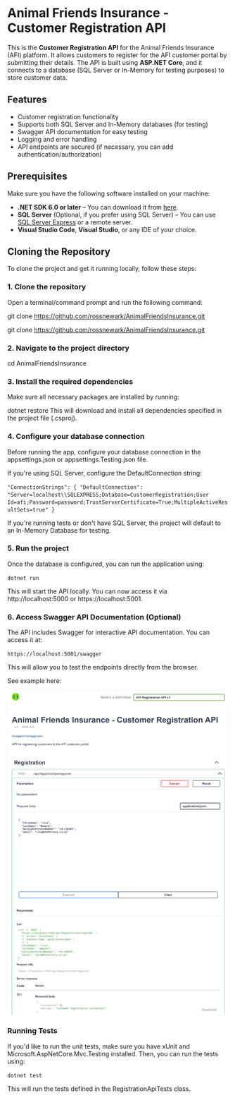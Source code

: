 # Animal Friends Insurance - Customer Registration API

This is the **Customer Registration API** for the Animal Friends Insurance (AFI) platform. It allows customers to register for the AFI customer portal by submitting their details. The API is built using **ASP.NET Core**, and it connects to a database (SQL Server or In-Memory for testing purposes) to store customer data.

## Features

- Customer registration functionality
- Supports both SQL Server and In-Memory databases (for testing)
- Swagger API documentation for easy testing
- Logging and error handling
- API endpoints are secured (if necessary, you can add authentication/authorization)

## Prerequisites

Make sure you have the following software installed on your machine:

- **.NET SDK 6.0 or later** – You can download it from [here](https://dotnet.microsoft.com/download).
- **SQL Server** (Optional, if you prefer using SQL Server) – You can use [SQL Server Express](https://www.microsoft.com/en-us/sql-server/sql-server-downloads) or a remote server.
- **Visual Studio Code**, **Visual Studio**, or any IDE of your choice.

## Cloning the Repository

To clone the project and get it running locally, follow these steps:

### 1. Clone the repository

Open a terminal/command prompt and run the following command:

git clone https://github.com/rossnewark/AnimalFriendsInsurance.git

git clone https://github.com/rossnewark/AnimalFriendsInsurance.git

### 2. Navigate to the project directory

cd AnimalFriendsInsurance

### 3. Install the required dependencies
Make sure all necessary packages are installed by running:

dotnet restore
This will download and install all dependencies specified in the project file (.csproj).

### 4. Configure your database connection
Before running the app, configure your database connection in the appsettings.json or appsettings.Testing.json file.

If you're using SQL Server, configure the DefaultConnection string:

`"ConnectionStrings": {
  "DefaultConnection": "Server=localhost\\SQLEXPRESS;Database=CustomerRegistration;User Id=afi;Password=password;TrustServerCertificate=True;MultipleActiveResultSets=true"
}`

If you're running tests or don't have SQL Server, the project will default to an In-Memory Database for testing.

### 5. Run the project
Once the database is configured, you can run the application using:

`dotnet run`

This will start the API locally. You can now access it via http://localhost:5000 or https://localhost:5001.

### 6. Access Swagger API Documentation (Optional)
The API includes Swagger for interactive API documentation. You can access it at:

`https://localhost:5001/swagger`

This will allow you to test the endpoints directly from the browser.

See example here:

![Swagger Screenshot](./CustomerAPI/Documents/Swagger_Test.jpg)

### Running Tests
If you'd like to run the unit tests, make sure you have xUnit and Microsoft.AspNetCore.Mvc.Testing installed. Then, you can run the tests using:

`dotnet test`

This will run the tests defined in the RegistrationApiTests class.
